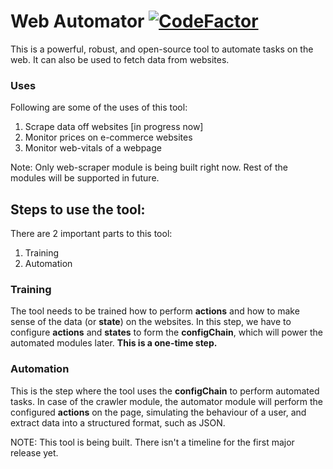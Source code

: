 # Web Automator [![CodeFactor](https://www.codefactor.io/repository/github/sanjay-george/generic-crawler/badge)](https://www.codefactor.io/repository/github/sanjay-george/generic-crawler)

This is a powerful, robust, and open-source tool to automate tasks on the web. It can also be used to fetch data from websites. 

### Uses
Following are some of the uses of this tool:
1. Scrape data off websites  [in progress now]
2. Monitor prices on e-commerce websites 
3. Monitor web-vitals of a webpage

Note: Only web-scraper module is being built right now. Rest of the modules will be supported in future. 

## Steps to use the tool:
There are 2 important parts to this tool:
1. Training
2. Automation

### Training 
The tool needs to be trained how to perform **actions** and how to make sense of the data (or **state**) on the websites. In this step, we have to configure **actions** and **states** to form the **configChain**, which will power the automated modules later. **This is a one-time step.**

### Automation
This is the step where the tool uses the **configChain** to perform automated tasks. In case of the crawler module, the automator module will perform the configured **actions** on the page, simulating the behaviour of a user, and extract data into a structured format, such as JSON. 

NOTE: This tool is being built. There isn't a timeline for the first major release yet. 

